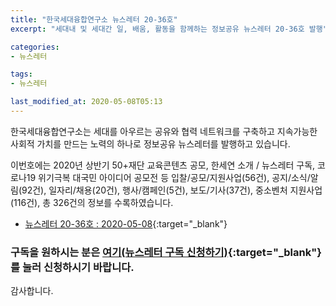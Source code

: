 ```yaml
---
title: "한국세대융합연구소 뉴스레터 20-36호"
excerpt: "세대내 및 세대간 일, 배움, 활동을 함께하는 정보공유 뉴스레터 20-36호 발행" 

categories:
- 뉴스레터

tags:
- 뉴스레터

last_modified_at: 2020-05-08T05:13
---
```


한국세대융합연구소는 세대를 아우르는 공유와 협력 네트워크를 구축하고 지속가능한 사회적 가치를 만드는 노력의 하나로 정보공유 뉴스레터를 발행하고 있습니다.

이번호에는 2020년 상반기 50+재단 교육콘텐츠 공모, 한세연 소개 / 뉴스레터 구독, 코로나19 위기극복 대국민 아이디어 공모전 등 입찰/공모/지원사업(56건), 공지/소식/알림(92건), 일자리/채용(20건), 행사/캠페인(5건), 보도/기사(37건), 중소벤처 지원사업(116건), 총 326건의 정보를 수록하였습니다.

* [뉴스레터 20-36호 : 2020-05-08](https://drive.google.com/uc?export=view&id=1jmmsBLRu1NrjcKKWqHSJIwM2j_GxSIZk){:target="_blank"}


### 구독을 원하시는 분은 [여기(뉴스레터 구독 신청하기)](https://forms.gle/MJ5gVHCdunBXXWVB7){:target="_blank"} 를 눌러 신청하시기 바랍니다.


감사합니다.